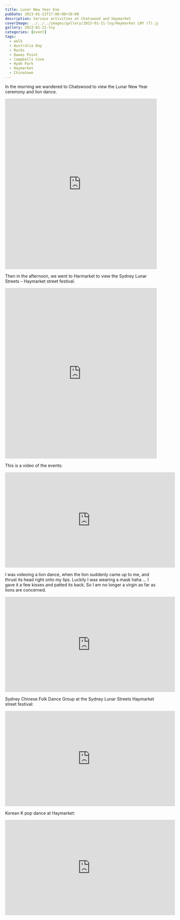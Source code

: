 ```yaml
---
title: Lunar New Year Eve
pubDate: 2023-01-21T17:00:00+10:00
description: Various activities at Chatswood and Haymarket
coverImage: ../../../images/gallery/2023-01-21-lny/Haymarket LNY (7).jpeg
gallery: 2023-01-21-lny
categories: [event]
tags:
  - walk
  - Australia Day
  - Rocks
  - Dawes Point
  - Campbells Cove
  - Hyde Park
  - Haymarket
  - Chinatown
---
```


In the morning we wandered to Chatswood to view the Lunar New Year ceremony
and lion dance.

<iframe src="https://www.facebook.com/plugins/post.php?href=https%3A%2F%2Fwww.facebook.com%2Fchris1.tham%2Fposts%2Fpfbid0Q1Cj1Jk8e2bv7ZWczd5enS2kE8adD8JmcqJGKMJLLqE22wnfYoCgQ8rDsVaUi3GSl&show_text=true&width=500" width="500" height="562" style="border:none;overflow:hidden" scrolling="no" frameborder="0" allowfullscreen="true" allow="autoplay; clipboard-write; encrypted-media; picture-in-picture; web-share"></iframe>

Then in the afternoon, we went to Harmarket to view the
Sydney Lunar Streets – Haymarket street festival.

<iframe src="https://www.facebook.com/plugins/post.php?href=https%3A%2F%2Fwww.facebook.com%2Fchris1.tham%2Fposts%2Fpfbid02acNtb1XVHoGzApUmfTVJbokWRTuE8es7FqEtubDLCzD74VYuLvTV2nGh3gLhxsil&show_text=true&width=500" width="500" height="562" style="border:none;overflow:hidden" scrolling="no" frameborder="0" allowfullscreen="true" allow="autoplay; clipboard-write; encrypted-media; picture-in-picture; web-share"></iframe>

This is a video of the events:

<iframe src="https://www.facebook.com/plugins/video.php?height=314&href=https%3A%2F%2Fwww.facebook.com%2Fchris1.tham%2Fvideos%2F695759172101245%2F&show_text=false&width=560&t=0" width="560" height="314" style="border:none;overflow:hidden" scrolling="no" frameborder="0" allowfullscreen="true" allow="autoplay; clipboard-write; encrypted-media; picture-in-picture; web-share" allowFullScreen="true"></iframe>

I was videoing a lion dance, when the lion suddenly came up to me, and thrust its head right onto my lips. Luckily I was wearing a mask haha ... I gave it a few kisses and patted its back. So I am no longer a virgin as far as lions are concerned.

<iframe src="https://www.facebook.com/plugins/video.php?height=314&href=https%3A%2F%2Fwww.facebook.com%2Fchris1.tham%2Fvideos%2F681235773789028%2F&show_text=false&width=560&t=0" width="560" height="314" style="border:none;overflow:hidden" scrolling="no" frameborder="0" allowfullscreen="true" allow="autoplay; clipboard-write; encrypted-media; picture-in-picture; web-share" allowFullScreen="true"></iframe>

Sydney Chinese Folk Dance Group at the Sydney Lunar Streets Haymarket street festival:

<iframe src="https://www.facebook.com/plugins/video.php?height=314&href=https%3A%2F%2Fwww.facebook.com%2Fchris1.tham%2Fvideos%2F6298644756907178%2F&show_text=false&width=560&t=0" width="560" height="314" style="border:none;overflow:hidden" scrolling="no" frameborder="0" allowfullscreen="true" allow="autoplay; clipboard-write; encrypted-media; picture-in-picture; web-share" allowFullScreen="true"></iframe>

Korean K pop dance at Haymarket:

<iframe src="https://www.facebook.com/plugins/video.php?height=314&href=https%3A%2F%2Fwww.facebook.com%2Fchris1.tham%2Fvideos%2F732707871534077%2F&show_text=false&width=560&t=0" width="560" height="314" style="border:none;overflow:hidden" scrolling="no" frameborder="0" allowfullscreen="true" allow="autoplay; clipboard-write; encrypted-media; picture-in-picture; web-share" allowFullScreen="true"></iframe>
